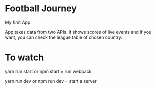 # Football Journey

My first App.

App takes data from two APIs. It shows scores of live events and if you want, you can check the league table of chosen country.

# To watch

yarn run start or npm start = run webpack

yarn run dev or npm run dev = start a server
